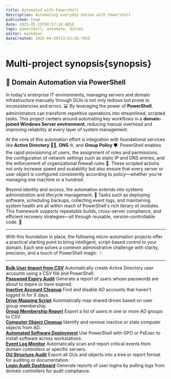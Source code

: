 ```yaml
---
title: Automated with Powershell
description: Automating everyday duties with Powershell
published: true
date: 2025-05-15T00:57:14.485Z
tags: powershell, automate, duties
editor: markdown
dateCreated: 2025-04-29T23:53:18.793Z
---
```


# Multi-project synopsis{synopsis}
## 🧾 Domain Automation via PowerShell

In today's enterprise IT environments, managing servers and domain infrastructure manually through GUIs is not only tedious but prone to inconsistencies and errors. 💻 By leveraging the power of **PowerShell**, administrators can transform repetitive operations into streamlined, scripted tasks. This project centers around automating key workflows in a **domain-joined Windows Server environment**, reducing manual overhead and improving reliability at every layer of system management.

At the core of this automation effort is integration with foundational services like **Active Directory** 🧑‍💼, **DNS** 🌐, and **Group Policy** 🛡️. PowerShell enables the rapid provisioning of users, the assignment of roles and permissions, the configuration of network settings such as static IP and DNS entries, and the enforcement of organizational firewall rules 🚪. These scripted actions not only increase speed and scalability but also ensure that every server or user object is configured consistently according to policy—whether you're managing one machine or a hundred.

Beyond identity and access, the automation extends into systems administration and lifecycle management. 🧰 Tasks such as deploying software, scheduling backups, collecting event logs, and maintaining system health are all within reach of PowerShell's rich library of modules. This framework supports repeatable builds, cross-server compliance, and efficient recovery strategies—all through reusable, version-controllable code. 🧠

---

With this foundation in place, the following micro-automation projects offer a practical starting point to bring intelligent, script-based control to your domain. Each one solves a common administrative challenge with clarity, precision, and a touch of PowerShell magic. ✨

---


<div class="wikijs-list">
<div class="item">
  <a href="/powershell/users" class="next"><strong>Bulk User Import from CSV</strong></a>
  Automatically create Active Directory user accounts using a CSV file and PowerShell.
</div>

<div class="item">
  <a href="#powershell/users" class="next"><strong>Password Expiry Audit</strong></a>
  Generate a report of users whose passwords are about to expire or have expired.
</div>

<div class="item">
  <a href="#powershell/users" class="next"><strong>Inactive Account Cleanup</strong></a>
  Find and disable AD accounts that haven't logged in for X days.
</div>

<div class="item">
  <a href="#powershell/users" class="next"><strong>Drive Mapping Script</strong></a>
  Automatically map shared drives based on user group membership.
</div>

<div class="item">
  <a href="#powershell/users" class="next"><strong>Group Membership Report</strong></a>
  Export a list of users in one or more AD groups to CSV.
</div>

<div class="item">
  <a href="#powershell/users" class="next"><strong>Computer Object Cleanup</strong></a>
  Identify and remove inactive or stale computer objects from AD.
</div>

<div class="item">
  <a href="#powershell/users" class="next"><strong>Automated Software Deployment</strong></a>
  Use PowerShell with GPO or PsExec to install software across workstations.
</div>

<div class="item">
  <a href="#powershell/users" class="next"><strong>Event Log Monitor</strong></a>
  Automatically scan and report critical events from domain controllers or specific servers.
</div>

<div class="item">
  <a href="#powershell/users" class="next"><strong>OU Structure Audit</strong></a>
  Export all OUs and objects into a tree or report format for auditing or documentation.
</div>

<div class="item">
  <a href="#powershell/users" class="next"><strong>Login Audit Dashboard</strong></a>
  Generate reports of user logins by pulling logs from domain controllers for audit compliance.
</div>
</div>

